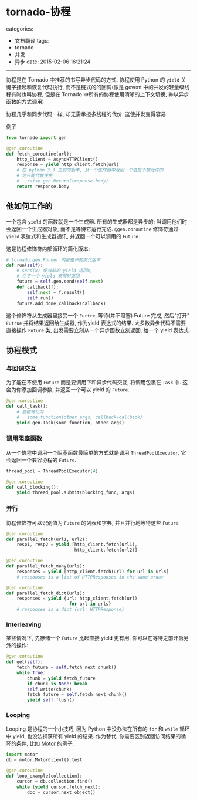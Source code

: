 # tornado-协程
categories:
  - 文档翻译
tags:
  - tornado
  - 并发
  - 异步
date: 2015-02-06 16:21:24
---

协程是在 Tornado 中推荐的书写异步代码的方式. 协程使用 Python 的 `yield` 关键字挂起和恢复代码执行, 而不是链式的的回调(像是 gevent 中的并发的轻量级线程有时也叫协程, 但是在 Tornado 中所有的协程使用清晰的上下文切换, 并以异步函数的方式调用)

协程几乎和同步代码一样, 却无需承担多线程的代价. 这使并发变得容易.

<!--more-->

例子

```python
from tornado import gen

@gen.coroutine
def fetch_coroutine(url):
    http_client = AsyncHTTPClient()
    response = yield http_client.fetch(url)
    # 在 python 3.3 之前的版本, 从一个生成器中返回一个值是不被允许的
    # 你只能代替使用
    #   raise gen.Return(response.body)
    return response.body
```

## 他如何工作的

一个包含 `yield` 的函数就是一个生成器. 所有的生成器都是异步的; 当调用他们时会返回一个生成器对象, 而不是等待它运行完成.
`@gen.coroutine` 修饰符通过 `yield` 表达式和生成器通讯, 并返回一个可以调用的 `Future`.

这是协程修饰符内部循环的简化版本:

```python
# tornado.gen.Runner 内部循环的简化版本
def run(self):
    # send(x) 使当前的 yield 返回x,
    # 在下一个 yield 获得时返回
    future = self.gen.send(self.next)
    def callback(f):
        self.next = f.result()
        self.run()
    future.add_done_callback(callback)
```

这个修饰符从生成器里接受一个 `Furtre`, 等待(并不阻塞) Future 完成, 然后"打开" `Futrue` 并将结果返回给生成器, 作为yield 表达式的结果. 大多数异步代码不需要直接操作 `Future` 类, 出发需要立刻从一个异步函数立刻返回, 给一个 yield 表达式.

## 协程模式

### 与回调交互

为了能在不使用 `Future` 而是要调用下和异步代码交互, 将调用包裹在 `Task` 中. 这会为你添加回调参数, 并返回一个可以 yield 的 `Future`.

```python
@gen.coroutine
def call_task():
    # 会被转化为
    #   some_function(other_args, callback=callback)
    yield gen.Task(some_function, other_args)
```

### 调用阻塞函数

从一个协程中调用一个阻塞函数最简单的方式就是调用 `ThreadPoolExecutor`. 它会返回一个兼容协程的 `Future`.

```python
thread_pool = ThreadPoolExecutor(4)

@gen.coroutine
def call_blocking():
    yield thread_pool.submit(blocking_func, args)
```

### 并行

协程修饰符可以识别值为 `Future` 的列表和字典, 并且并行地等待这些 `Future`.

```python
@gen.coroutine
def parallel_fetch(url1, url2):
    resp1, resp2 = yield [http_client.fetch(url1),
                          http_client.fetch(url2)]

@gen.coroutine
def parallel_fetch_many(urls):
    responses = yield [http_client.fetch(url) for url in urls]
    # responses is a list of HTTPResponses in the same order

@gen.coroutine
def parallel_fetch_dict(urls):
    responses = yield {url: http_client.fetch(url)
                        for url in urls}
    # responses is a dict {url: HTTPResponse}
```

### Interleaving

某些情况下, 先存储一个 `Future` 比起直接 yield 更有用, 你可以在等待之前开启另外的操作:

```python
@gen.coroutine
def get(self):
    fetch_future = self.fetch_next_chunk()
    while True:
        chunk = yield fetch_future
        if chunk is None: break
        self.write(chunk)
        fetch_future = self.fetch_next_chunk()
        yield self.flush()
```

### Looping

Looping 是协程的一个小技巧, 因为 Python 中没办法在所有的 `for` 和 `while` 循环中 yield, 也没法捕获所有 yield 的结果. 作为替代, 你需要区别返回访问结果的循环的条件, 比如 [Motor](http://motor.readthedocs.org/en/stable/) 的例子.

```python
import motor
db = motor.MotorClient().test

@gen.coroutine
def loop_example(collection):
    cursor = db.collection.find()
    while (yield cursor.fetch_next):
        doc = cursor.next_object()
```
